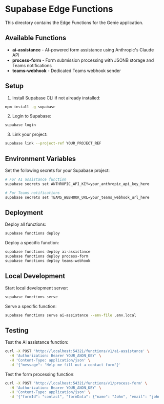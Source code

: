 # Supabase Edge Functions

This directory contains the Edge Functions for the Genie application.

## Available Functions

- **ai-assistance** - AI-powered form assistance using Anthropic's Claude API
- **process-form** - Form submission processing with JSONB storage and Teams notifications
- **teams-webhook** - Dedicated Teams webhook sender

## Setup

1. Install Supabase CLI if not already installed:
```bash
npm install -g supabase
```

2. Login to Supabase:
```bash
supabase login
```

3. Link your project:
```bash
supabase link --project-ref YOUR_PROJECT_REF
```

## Environment Variables

Set the following secrets for your Supabase project:

```bash
# For AI assistance function
supabase secrets set ANTHROPIC_API_KEY=your_anthropic_api_key_here

# For Teams notifications
supabase secrets set TEAMS_WEBHOOK_URL=your_teams_webhook_url_here
```

## Deployment

Deploy all functions:
```bash
supabase functions deploy
```

Deploy a specific function:
```bash
supabase functions deploy ai-assistance
supabase functions deploy process-form
supabase functions deploy teams-webhook
```

## Local Development

Start local development server:
```bash
supabase functions serve
```

Serve a specific function:
```bash
supabase functions serve ai-assistance --env-file .env.local
```

## Testing

Test the AI assistance function:
```bash
curl -X POST 'http://localhost:54321/functions/v1/ai-assistance' \
  -H 'Authorization: Bearer YOUR_ANON_KEY' \
  -H 'Content-Type: application/json' \
  -d '{"message": "Help me fill out a contact form"}'
```

Test the form processing function:
```bash
curl -X POST 'http://localhost:54321/functions/v1/process-form' \
  -H 'Authorization: Bearer YOUR_ANON_KEY' \
  -H 'Content-Type: application/json' \
  -d '{"formId": "contact", "formData": {"name": "John", "email": "john@example.com"}, "userId": "user-123"}'
```
